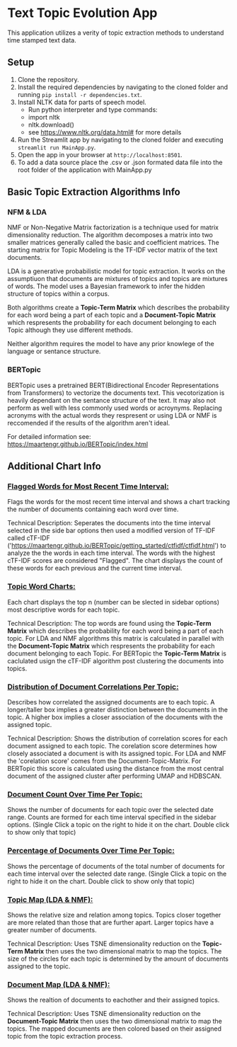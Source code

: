 # Text Topic Evolution App

This application utilizes a verity of topic extraction methods to understand time stamped text data.

## Setup

1. Clone the repository.
2. Install the required dependencies by navigating to the cloned folder and running `pip install -r dependencies.txt`.
3. Install NLTK data for parts of speech model.
    - Run python interpreter and type commands:
    - import nltk
    - nltk.download()
    - see https://www.nltk.org/data.html# for more details
4. Run the Streamlit app by navigating to the cloned folder and executing `streamlit run MainApp.py`.
5. Open the app in your browser at `http://localhost:8501`.
6. To add a data source place the .csv or .json formated data file into the root folder of the application with MainApp.py

## Basic Topic Extraction Algorithms Info
### NFM & LDA
NMF or Non-Negative Matrix factorization is a technique used for matrix dimensionality reduction. The algorithm decomposes a matrix into two smaller matrices generally called the basic and coefficient matrices. The starting matrix for Topic Modeling is the TF-IDF vector matrix of the text documents. 

LDA is a generative probabilistic model for topic extraction. It works on the assumptiuon that documents are mixtures of topics and topics are mixtures of words. The model uses a Bayesian framework to infer the hidden structure of topics within a corpus. 

Both algorithms create a **Topic-Term Matrix** which describes the probability for each word being a part of each topic and a **Document-Topic Matrix** which respresents the probability for each document belonging to each Topic although they use different methods.

Neither algorithm requires the model to have any prior knowlege of the language or sentance structure.

### BERTopic
BERTopic uses a pretrained BERT(Bidirectional Encoder Representations from Transformers) to vectorize the documents text. This vecotorization is heavily dependant on the sentance structure of the text. It may also not perform as well with less commonly used words or acroynyms. Replacing acronyms with the actual words they respresent or using LDA or NMF is reccomended if the results of the algorithm aren't ideal.

For detailed information see: https://maartengr.github.io/BERTopic/index.html

## Additional Chart Info
### <u>Flagged Words for Most Recent Time Interval:</u>
Flags the words for the most recent time interval and shows a chart tracking the number of documents containing each word over time.

Technical Description: Seperates the documents into the time interval selected in the side bar options then used a modified version of TF-IDF called cTF-IDF ('https://maartengr.github.io/BERTopic/getting_started/ctfidf/ctfidf.html') to analyze the the words in each time interval. The words with the highest cTF-IDF scores are considered "Flagged". The chart displays the count of these words for each previous and the current time interval.

### <u>Topic Word Charts:</u>
Each chart displays the top n (number can be slected in sidebar options) most descriptive words for each topic. 

Technical Description: The top words are found using the **Topic-Term Matrix** which describes the probability for each word being a part of each topic. 
For LDA and NMF algorithms this matrix is calculated in parallel with the **Document-Topic Matrix** which respresents the probability for each document belonging to each Topic. For BERTopic the **Topic-Term Matrix** is caclulated usign the cTF-IDF algorithm post clustering the documents into topics.

### <u>Distribution of Document Correlations Per Topic:</u>
Describes how correlated the assigned documents are to each topic. A longer/taller box implies a greater distinction between the documents in the topic. A higher box implies a closer association of the documents with the assigned topic.

Technical Description: Shows the distribution of correlation scores for each document assigned to each topic. The corelation score determines how closely associated a document is with its assigned topic. For LDA and NMF the 'corelation score' comes from the Document-Topic-Matrix. For BERTopic this score is calculated using the distance from the most central document of the assigned cluster after performing UMAP and HDBSCAN.

### <u>Document Count Over Time Per Topic:</u>
Shows the number of documents for each topic over the selected date range. Counts are formed for each time interval specified in the sidebar options. (Single Click a topic on the right to hide it on the chart. Double click to show only that topic)

### <u>Percentage of Documents Over Time Per Topic:</u>
Shows the percentage of documents of the total number of documents for each time interval over the selected date range. (Single Click a topic on the right to hide it on the chart. Double click to show only that topic)


### <u>Topic Map (LDA & NMF):</u>
Shows the relative size and relation among topics. Topics closer together are more related than those that are further apart. Larger topics have a greater number of documents.

Technical Description: Uses TSNE dimensionality reduction on the **Topic-Term Matrix** then uses the two dimensional matrix to map the topics. The size of the circles for each topic is determined by the amount of documents assigned to the topic.

### <u>Document Map (LDA & NMF):</u>
Shows the realtion of documents to eachother and their assigned topics.

Technical Description: Uses TSNE dimensionality reduction on the **Document-Topic Matrix** then uses the two dimensional matrix to map the topics. The mapped documents are then colored based on their assigned topic from the topic extraction process.
